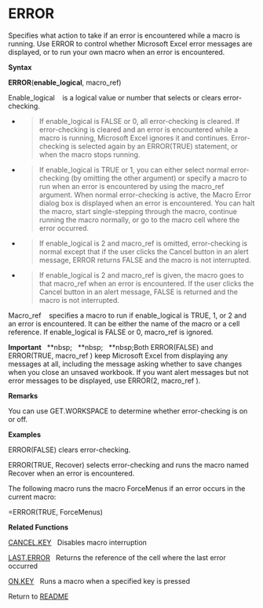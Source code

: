 # ERROR

Specifies what action to take if an error is encountered while a macro
is running. Use ERROR to control whether Microsoft Excel error messages
are displayed, or to run your own macro when an error is encountered.

**Syntax**

**ERROR**(**enable\_logical**, macro\_ref)

Enable\_logical&nbsp;&nbsp;&nbsp;&nbsp;is a logical value or number that
selects or clears error-checking.

  - > If enable\_logical is FALSE or 0, all error-checking is cleared.
    > If error-checking is cleared and an error is encountered while a
    > macro is running, Microsoft Excel ignores it and continues.
    > Error-checking is selected again by an ERROR(TRUE) statement, or
    > when the macro stops running.

  - > If enable\_logical is TRUE or 1, you can either select normal
    > error-checking (by omitting the other argument) or specify a macro
    > to run when an error is encountered by using the macro\_ref
    > argument. When normal error-checking is active, the Macro Error
    > dialog box is displayed when an error is encountered. You can halt
    > the macro, start single-stepping through the macro, continue
    > running the macro normally, or go to the macro cell where the
    > error occurred.

  - > If enable\_logical is 2 and macro\_ref is omitted, error-checking
    > is normal except that if the user clicks the Cancel button in an
    > alert message, ERROR returns FALSE and the macro is not
    > interrupted.

  - > If enable\_logical is 2 and macro\_ref is given, the macro goes to
    > that macro\_ref when an error is encountered. If the user clicks
    > the Cancel button in an alert message, FALSE is returned and the
    > macro is not interrupted.


Macro\_ref&nbsp;&nbsp;&nbsp;&nbsp;specifies a macro to run if
enable\_logical is TRUE, 1, or 2 and an error is encountered. It can be
either the name of the macro or a cell reference. If enable\_logical is
FALSE or 0, macro\_ref is ignored.

**Important**&nbsp;&nbsp;&nbsp;**nbsp;&nbsp;&nbsp;&nbsp;**nbsp;&nbsp;&nbsp;&nbsp;**nbsp;Both ERROR(FALSE) and ERROR(TRUE,
macro\_ref ) keep Microsoft Excel from displaying any messages at all,
including the message asking whether to save changes when you close an
unsaved workbook. If you want alert messages but not error messages to
be displayed, use ERROR(2, macro\_ref ).

**Remarks**

You can use GET.WORKSPACE to determine whether error-checking is on or
off.

**Examples**

ERROR(FALSE) clears error-checking.

ERROR(TRUE, Recover) selects error-checking and runs the macro named
Recover when an error is encountered.

The following macro runs the macro ForceMenus if an error occurs in the
current macro:

\=ERROR(TRUE, ForceMenus)

**Related Functions**

[CANCEL.KEY](CANCEL.KEY.md)&nbsp;&nbsp;&nbsp;Disables macro interruption

[LAST.ERROR](LAST.ERROR.md)&nbsp;&nbsp;&nbsp;Returns the reference of the cell where the
last error occurred

[ON.KEY](ON.KEY.md)&nbsp;&nbsp;&nbsp;Runs a macro when a specified key is pressed



Return to [README](README.md)

